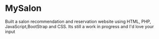 # MySalon
Built a salon recommendation and reservation website using HTML, PHP, JavaScript,BootStrap and CSS. Its still a work in progress and I'd love your input
